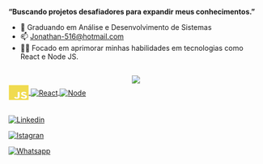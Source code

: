 <link rel="stylesheet" href="https://cdn.jsdelivr.net/gh/devicons/devicon@v2.15.1/devicon.min.css">
          

<strong>“Buscando projetos desafiadores para expandir meus conhecimentos.”</strong>

- 🌱 Graduando em Análise e Desenvolvimento de Sistemas
- 📫 Jonathan-516@hotmail.com
- 🧑‍💼 Focado em aprimorar minhas habilidades em tecnologias como React e Node JS.

##

<div align="center">
  <a href="https://github.com/cortoppassi">
  <img height="180em" src="https://github-readme-stats.vercel.app/api/top-langs/?username=cortoppassi&layout=compact&langs_count=7&theme=dark"/>
</div>
<div>

 
 <img align="center" alt="Js" height="30" width="40" src="https://raw.githubusercontent.com/devicons/devicon/master/icons/javascript/javascript-plain.svg"      style="max-width: 100%;"> 
 
 <img align="center" alt="React" height="30" width="40" src="https://cdn.jsdelivr.net/gh/devicons/devicon/icons/react/react-original-wordmark.svg" style="max-        width: 100%;">
          
 <img align="center" alt="Node" height="80" width="100" src="https://cdn.jsdelivr.net/gh/devicons/devicon/icons/nodejs/nodejs-original-wordmark.svg" style="max-width:    100%;"/>
                   
 </div>
 
##

  <a href="https://www.linkedin.com/in/jonathan-cortoppassi-83193323a/" target="_blank"><img src="https://img.shields.io/badge/LinkedIn-0077B5?style=for-the-badge&logo=linkedin&logoColor=white" alt="Linkedin"></a>

  <a href="https://www.instagram.com/john_cortoppassi/" target="_blank"><img src="https://img.shields.io/badge/Instagram-E4405F?style=for-the-badge&logo=instagram&logoColor=white" alt="Istagran"></a>

  <a href="https://wa.me/+5571999214693" target="_blank"><img src="https://img.shields.io/badge/WhatsApp-25D366?style=for-the-badge&logo=whatsapp&logoColor=white" alt="Whatsapp"></a>
